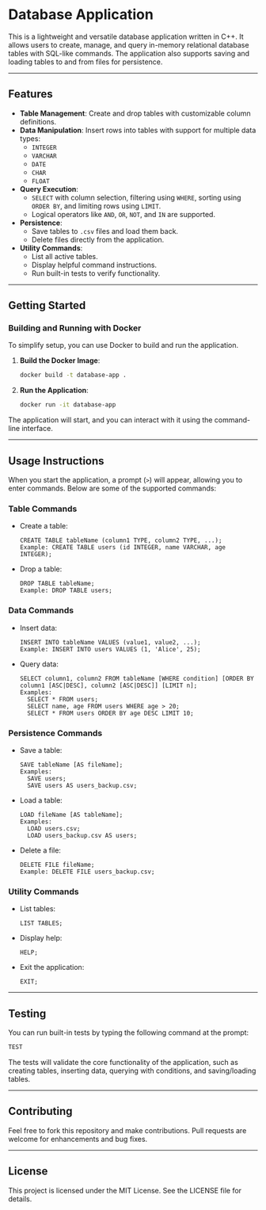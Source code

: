 # **Database Application**

This is a lightweight and versatile database application written in C++. It allows users to create, manage, and query in-memory relational database tables with SQL-like commands. The application also supports saving and loading tables to and from files for persistence.

---

## **Features**

- **Table Management**: Create and drop tables with customizable column definitions.
- **Data Manipulation**: Insert rows into tables with support for multiple data types:
  - `INTEGER`
  - `VARCHAR`
  - `DATE`
  - `CHAR`
  - `FLOAT`
- **Query Execution**:
  - `SELECT` with column selection, filtering using `WHERE`, sorting using `ORDER BY`, and limiting rows using `LIMIT`.
  - Logical operators like `AND`, `OR`, `NOT`, and `IN` are supported.
- **Persistence**:
  - Save tables to `.csv` files and load them back.
  - Delete files directly from the application.
- **Utility Commands**:
  - List all active tables.
  - Display helpful command instructions.
  - Run built-in tests to verify functionality.

---

## **Getting Started**

### **Building and Running with Docker**

To simplify setup, you can use Docker to build and run the application.

1. **Build the Docker Image**:
   ```bash
   docker build -t database-app .
   ```

2. **Run the Application**:
   ```bash
   docker run -it database-app
   ```

The application will start, and you can interact with it using the command-line interface.

---

## **Usage Instructions**

When you start the application, a prompt (`>`) will appear, allowing you to enter commands. Below are some of the supported commands:

### **Table Commands**

- Create a table:
  ```
  CREATE TABLE tableName (column1 TYPE, column2 TYPE, ...);
  Example: CREATE TABLE users (id INTEGER, name VARCHAR, age INTEGER);
  ```

- Drop a table:
  ```
  DROP TABLE tableName;
  Example: DROP TABLE users;
  ```

### **Data Commands**

- Insert data:
  ```
  INSERT INTO tableName VALUES (value1, value2, ...);
  Example: INSERT INTO users VALUES (1, 'Alice', 25);
  ```

- Query data:
  ```
  SELECT column1, column2 FROM tableName [WHERE condition] [ORDER BY column1 [ASC|DESC], column2 [ASC|DESC]] [LIMIT n];
  Examples:
    SELECT * FROM users;
    SELECT name, age FROM users WHERE age > 20;
    SELECT * FROM users ORDER BY age DESC LIMIT 10;
  ```

### **Persistence Commands**

- Save a table:
  ```
  SAVE tableName [AS fileName];
  Examples:
    SAVE users;
    SAVE users AS users_backup.csv;
  ```

- Load a table:
  ```
  LOAD fileName [AS tableName];
  Examples:
    LOAD users.csv;
    LOAD users_backup.csv AS users;
  ```

- Delete a file:
  ```
  DELETE FILE fileName;
  Example: DELETE FILE users_backup.csv;
  ```

### **Utility Commands**

- List tables:
  ```
  LIST TABLES;
  ```
- Display help:
  ```
  HELP;
  ```
- Exit the application:
  ```
  EXIT;
  ```

---

## **Testing**

You can run built-in tests by typing the following command at the prompt:

```bash
TEST
```

The tests will validate the core functionality of the application, such as creating tables, inserting data, querying with conditions, and saving/loading tables.

---

## **Contributing**

Feel free to fork this repository and make contributions. Pull requests are welcome for enhancements and bug fixes.

---

## **License**

This project is licensed under the MIT License. See the LICENSE file for details.